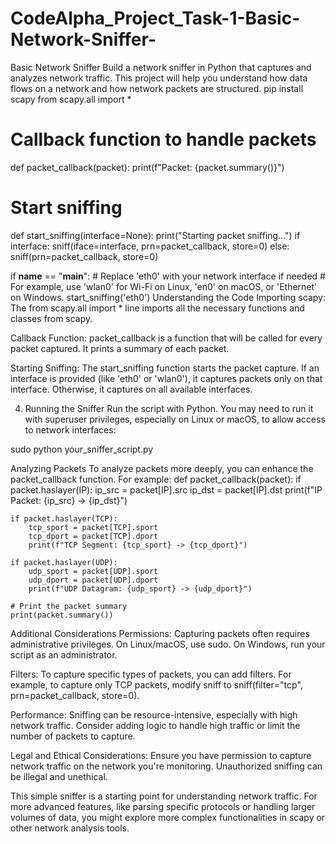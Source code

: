 # CodeAlpha_Project_Task-1-Basic-Network-Sniffer-
Basic Network Sniffer  Build a network sniffer in Python that captures and analyzes network traffic. This project will help you understand how data flows on a network and how network packets are structured.
pip install scapy
from scapy.all import *

# Callback function to handle packets
def packet_callback(packet):
    print(f"Packet: {packet.summary()}")

# Start sniffing
def start_sniffing(interface=None):
    print("Starting packet sniffing...")
    if interface:
        sniff(iface=interface, prn=packet_callback, store=0)
    else:
        sniff(prn=packet_callback, store=0)

if __name__ == "__main__":
    # Replace 'eth0' with your network interface if needed
    # For example, use 'wlan0' for Wi-Fi on Linux, 'en0' on macOS, or 'Ethernet' on Windows.
    start_sniffing('eth0')
 Understanding the Code
Importing scapy: The from scapy.all import * line imports all the necessary functions and classes from scapy.

Callback Function: packet_callback is a function that will be called for every packet captured. It prints a summary of each packet.

Starting Sniffing: The start_sniffing function starts the packet capture. If an interface is provided (like 'eth0' or 'wlan0'), it captures packets only on that interface. Otherwise, it captures on all available interfaces.

4. Running the Sniffer
Run the script with Python. You may need to run it with superuser privileges, especially on Linux or macOS, to allow access to network interfaces:

sudo python your_sniffer_script.py


 Analyzing Packets
To analyze packets more deeply, you can enhance the packet_callback function. For example:
def packet_callback(packet):
    if packet.haslayer(IP):
        ip_src = packet[IP].src
        ip_dst = packet[IP].dst
        print(f"IP Packet: {ip_src} -> {ip_dst}")

    if packet.haslayer(TCP):
        tcp_sport = packet[TCP].sport
        tcp_dport = packet[TCP].dport
        print(f"TCP Segment: {tcp_sport} -> {tcp_dport}")
        
    if packet.haslayer(UDP):
        udp_sport = packet[UDP].sport
        udp_dport = packet[UDP].dport
        print(f"UDP Datagram: {udp_sport} -> {udp_dport}")

    # Print the packet summary
    print(packet.summary())
Additional Considerations
Permissions: Capturing packets often requires administrative privileges. On Linux/macOS, use sudo. On Windows, run your script as an administrator.

Filters: To capture specific types of packets, you can add filters. For example, to capture only TCP packets, modify sniff to sniff(filter="tcp", prn=packet_callback, store=0).

Performance: Sniffing can be resource-intensive, especially with high network traffic. Consider adding logic to handle high traffic or limit the number of packets to capture.

Legal and Ethical Considerations: Ensure you have permission to capture network traffic on the network you're monitoring. Unauthorized sniffing can be illegal and unethical.

This simple sniffer is a starting point for understanding network traffic. For more advanced features, like parsing specific protocols or handling larger volumes of data, you might explore more complex functionalities in scapy or other network analysis tools.

